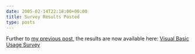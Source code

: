 ```yaml
---
date: 2005-02-14T22:18:00+00:00
title: Survey Results Posted
type: posts
---
```

Further to [my previous post](https://blogs.duncanmackenzie.net/duncanma/archive/2005/02/12/1085.aspx), the results are now available here: [Visual Basic Usage Survey](https://www.duncanmackenzie.net/VBSurveyResults.aspx)
